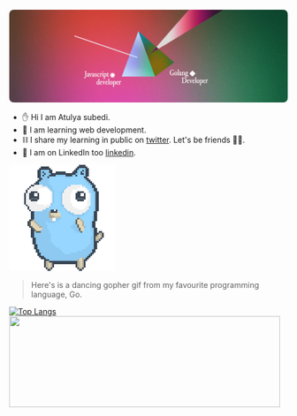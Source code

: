 ![](./heading-min.png)

- ✋ Hi I am Atulya subedi.
- 📖 I am learning web development. 
- ⛓ I share my learning in public on [twitter](https://twitter.com/atulsubedi15). Let's be friends 👋🏼.
- 🤜 I am on LinkedIn too [linkedin](https://np.linkedin.com/in/atulsubedi15).

![dancing gopher](https://raw.githubusercontent.com/bashbunni/bashbunni/main/dancing-gopher.gif)

> Here's is a dancing gopher gif from my favourite programming language, Go.

<p>

[![Top Langs](https://github-readme-stats.vercel.app/api/top-langs/?username=atulsubedi&layout=compact)]()
  <img align="left" width="490" height="165" src="https://github-readme-stats.vercel.app/api?username=atulsubedi&show_icons=true&hide_border=false&line_height=20&title_color=f69673&icon_color=1b93c9&show_owner=true"/>
 
</p>

